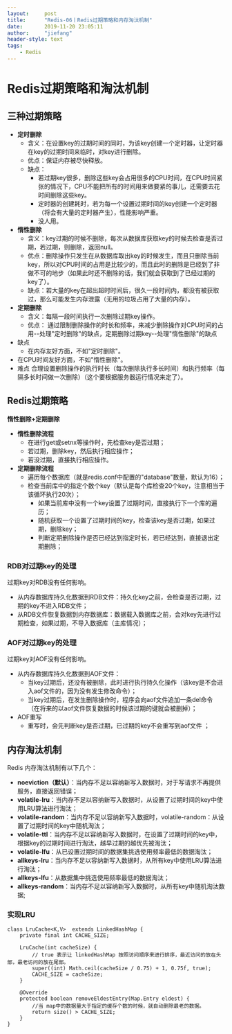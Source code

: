 ```yaml
---
layout:     post
title:      "Redis-06丨Redis过期策略和内存淘汰机制"
date:       2019-11-20 23:05:11
author:     "jiefang"
header-style: text
tags:
    - Redis
---
```

# Redis过期策略和淘汰机制
## 三种过期策略

- **定时删除**
    - 含义：在设置key的过期时间的同时，为该key创建一个定时器，让定时器在key的过期时间来临时，对key进行删除。
    - 优点：保证内存被尽快释放。
    - 缺点：
        - 若过期key很多，删除这些key会占用很多的CPU时间，在CPU时间紧张的情况下，CPU不能把所有的时间用来做要紧的事儿，还需要去花时间删除这些key。
        - 定时器的创建耗时，若为每一个设置过期时间的key创建一个定时器（将会有大量的定时器产生），性能影响严重。
        - 没人用。
- **惰性删除**
    - 含义：key过期的时候不删除，每次从数据库获取key的时候去检查是否过期，若过期，则删除，返回null。
    - 优点：删除操作只发生在从数据库取出key的时候发生，而且只删除当前key，所以对CPU时间的占用是比较少的，而且此时的删除是已经到了非做不可的地步（如果此时还不删除的话，我们就会获取到了已经过期的key了）。
    - 缺点：若大量的key在超出超时时间后，很久一段时间内，都没有被获取过，那么可能发生内存泄露（无用的垃圾占用了大量的内存）。
- **定期删除**
    - 含义：每隔一段时间执行一次删除过期key操作。
    - 优点：
通过限制删除操作的时长和频率，来减少删除操作对CPU时间的占用--处理"定时删除"的缺点，定期删除过期key--处理"惰性删除"的缺点
- 缺点
    - 在内存友好方面，不如"定时删除"。
- 在CPU时间友好方面，不如"惰性删除"。
- 难点
    合理设置删除操作的执行时长（每次删除执行多长时间）和执行频率（每隔多长时间做一次删除）（这个要根据服务器运行情况来定了）。

## Redis过期策略

**惰性删除+定期删除**
- **惰性删除流程**
    - 在进行get或setnx等操作时，先检查key是否过期；
    - 若过期，删除key，然后执行相应操作；
    - 若没过期，直接执行相应操作。
- **定期删除流程**
    - 遍历每个数据库（就是redis.conf中配置的"database"数量，默认为16）；
    - 检查当前库中的指定个数个key（默认是每个库检查20个key，注意相当于该循环执行20次）；
        - 如果当前库中没有一个key设置了过期时间，直接执行下一个库的遍历；
        - 随机获取一个设置了过期时间的key，检查该key是否过期，如果过期，删除key；
        - 判断定期删除操作是否已经达到指定时长，若已经达到，直接退出定期删除；

### RDB对过期key的处理
过期key对RDB没有任何影响。
- 从内存数据库持久化数据到RDB文件：持久化key之前，会检查是否过期，过期的key不进入RDB文件；
- 从RDB文件恢复数据到内存数据库：数据载入数据库之前，会对key先进行过期检查，如果过期，不导入数据库（主库情况）；

### AOF对过期key的处理
过期key对AOF没有任何影响。
- 从内存数据库持久化数据到AOF文件：
    - 当key过期后，还没有被删除，此时进行执行持久化操作（该key是不会进入aof文件的，因为没有发生修改命令）；
    - 当key过期后，在发生删除操作时，程序会向aof文件追加一条del命令（在将来的以aof文件恢复数据的时候该过期的键就会被删掉）；
- AOF重写
    - 重写时，会先判断key是否过期，已过期的key不会重写到aof文件 ；

## 内存淘汰机制
Redis 内存淘汰机制有以下几个：
- **noeviction（默认）**：当内存不足以容纳新写入数据时，对于写请求不再提供服务，直接返回错误；
- **volatile-lru**：当内存不足以容纳新写入数据时，从设置了过期时间的key中使用LRU算法进行淘汰；
- **volatile-random**：当内存不足以容纳新写入数据时，volatile-random：从设置了过期时间的key中随机淘汰；
- **volatile-ttl**：当内存不足以容纳新写入数据时，在设置了过期时间的key中，根据key的过期时间进行淘汰，越早过期的越优先被淘汰；
- **volatile-lfu**：从已设置过期时间的数据集挑选使用频率最低的数据淘汰；
- **allkeys-lru**：当内存不足以容纳新写入数据时，从所有key中使用LRU算法进行淘汰；
- **allkeys-lfu**：从数据集中挑选使用频率最低的数据淘汰；
- **allkeys-random**：当内存不足以容纳新写入数据时，从所有key中随机淘汰数据;

### 实现LRU

```
class LruCache<K,V>  extends LinkedHashMap {
    private final int CACHE_SIZE;

    LruCache(int cacheSize) {
        // true 表示让 linkedHashMap 按照访问顺序来进行排序，最近访问的放在头部，最老访问的放在尾部。
        super((int) Math.ceil(cacheSize / 0.75) + 1, 0.75f, true);
        CACHE_SIZE = cacheSize;
    }

    @Override
    protected boolean removeEldestEntry(Map.Entry eldest) {
        //当 map中的数据量大于指定的缓存个数的时候，就自动删除最老的数据。
        return size() > CACHE_SIZE;
    }
}
```